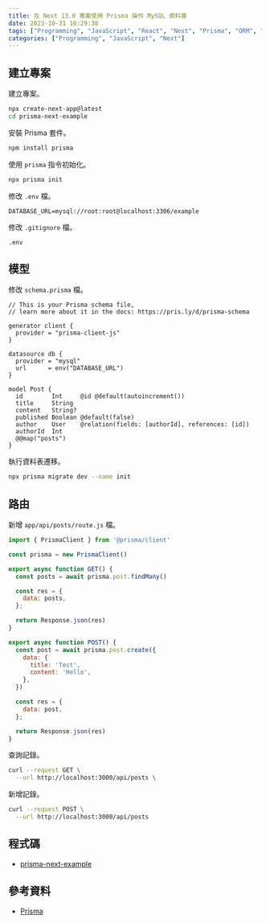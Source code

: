 ```yaml
---
title: 在 Next 13.0 專案使用 Prisma 操作 MySQL 資料庫
date: 2023-10-31 16:29:38
tags: ["Programming", "JavaScript", "React", "Next", "Prisma", "ORM", "MySQL"]
categories: ["Programming", "JavaScript", "Next"]
---
```


## 建立專案

建立專案。

```bash
npx create-next-app@latest
cd prisma-next-example
```

安裝 Prisma 套件。

```bash
npm install prisma
```

使用 `prisma` 指令初始化。

```bash
npx prisma init
```

修改 `.env` 檔。

```env
DATABASE_URL=mysql://root:root@localhost:3306/example
```

修改 `.gitignore` 檔。

```text
.env
```

## 模型

修改 `schema.prisma` 檔。

```prisma
// This is your Prisma schema file,
// learn more about it in the docs: https://pris.ly/d/prisma-schema

generator client {
  provider = "prisma-client-js"
}

datasource db {
  provider = "mysql"
  url      = env("DATABASE_URL")
}

model Post {
  id        Int     @id @default(autoincrement())
  title     String
  content   String?
  published Boolean @default(false)
  author    User    @relation(fields: [authorId], references: [id])
  authorId  Int
  @@map("posts")
}
```

執行資料表遷移。

```bash
npx prisma migrate dev --name init
```

## 路由

新增 `app/api/posts/route.js` 檔。

```js
import { PrismaClient } from '@prisma/client'

const prisma = new PrismaClient()

export async function GET() {
  const posts = await prisma.post.findMany()

  const res = {
    data: posts,
  };

  return Response.json(res)
}

export async function POST() {
  const post = await prisma.post.create({
    data: {
      title: 'Test',
      content: 'Hello',
    },
  })

  const res = {
    data: post,
  };

  return Response.json(res)
}
```

查詢記錄。

```bash
curl --request GET \
  --url http://localhost:3000/api/posts \
```

新增記錄。

```bash
curl --request POST \
  --url http://localhost:3000/api/posts
```

## 程式碼

- [prisma-next-example](https://github.com/memochou1993/prisma-next-example)

## 參考資料

- [Prisma](https://www.prisma.io/docs)
